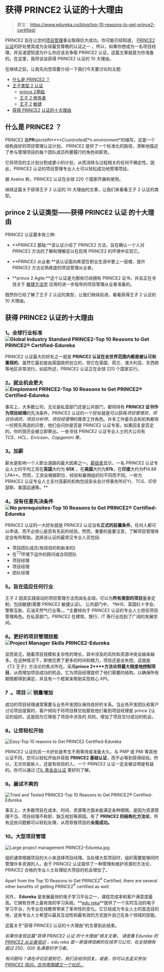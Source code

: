 # 获得 PRINCE2 认证的十大理由

> 原文：<https://www.edureka.co/blog/top-10-reasons-to-get-prince2-certified/>

PRINCE2 旨在让您的[项目管理](https://www.edureka.co/blog/project-management/)事业取得巨大成功。你可能已经知道， [PRINCE2 认证](https://www.edureka.co/prince2-foundation-and-practitioner-certification-training)的好处使其成为全球最受尊敬的认证之一 。所以，如果你想成为一名项目经理，并且渴望知道为什么你应该去争取 PRINCE2 认证，这篇文章就是为你准备的。在这里，我将谈谈获得 PRINCE2 认证的 10 大理由。

在继续之前，让我先向您简要介绍一下我们今天要讨论的主题:

*   [什么是 PRINCE2 ？](#whatisprince2)
*   [王子类型 2 认证](#types)
    *   [prince 2](#foundation)[基础](#foundation)
    *   [王子 2 修炼者](#practitioner)
    *   [王子 2](#agile) [](#types)[敏捷](#agile)
*   [获得 PRINCE2](#reasons) [认证的十大理由](#types)

## **什么是 PRINCE2 ？**

PRINCE2 是***PR**ojects**IN****C**controlled**E**n environment*的缩写。这是一个结构良好的项目管理认证计划。 PRINCE2 提供了一个标准化的路径，清晰地描述了参与管理项目的每个团队成员所要履行的角色和职责。

它将项目的主计划分割成更小的计划，从而消除与过程相关的任何不确定性。因此，PRINCE2 认证的项目管理专业人士可以轻松成功地管理项目。

据 Axelos 称，PRINCE2 认证在全球 220 个国家开展和使用。

继续这篇关于获得王子 2 认证的 10 大理由的文章，让我们来看看王子 2 认证的类型。

## **prince 2 认证类型——获得 PRINCE2 认证** 的十大理由

PRINCE2 认证基本有三种:

*   **PRINCE2 基础:**该认证介绍了 PRINCE2 方法，旨在确认一个人对 PRINCE2 方法的了解和理解足以在启用 PRINCE2 的环境中实现它。

*   **PRINCE2 从业者:**该认证面向希望在职业生涯中更上一层楼，提升 PRINCE2 方法论熟练度的项目管理从业者。

*   **prince 2 Agile:**这个认证是为那些已经拥有 PRINCE2 证书，并且正在寻找关于 [敏捷方法学](https://www.edureka.co/blog/agile-project-management/) 应用的进一步指导的项目管理从业者准备的。

既然你已经了解了王子 2 认证的类型，让我们继续前进，看看获得王子 2 认证的 10 大理由。

## **获得 PRINCE2 认证的十大理由**

### **1。全球行业标准 ![Global Industry Standard PRINCE2-Top 10 Reasons to Get PRINCE2® Certified-Edureka ](img/414deed89dcee718a30bb6c83093cc4c.png)**

PRINCE2 认证最大的好处之一就是 **PRINCE2 认证在全世界范围内都是被认可和重视的**。虽然它最初是由英国政府创立的，但它在英国、荷兰、澳大利亚、东西欧等地区非常流行。如前所述，PRINCE2 认证正在全球 220 个国家实行。

### **2。就业机会更大 ![Emploment PRINCE2-Top 10 Reasons to Get PRINCE2® Certified-Edureka](img/6e1e1c958f55f886c0c116ba0632c49f.png)**

事实上，大多数公司，无论是私营部门还是公共部门，都将持有 **PRINCE2 证书作为项目经理**的先决条件。PRINCE2 认证的一个好处就是可以获得*项目管理员、项目协调员、项目分析师、项目经理等*的尊贵工作角色。许多工作委员会和机构都有一份预先筛选的问卷，他们会问你是否是 PRINCE2 认证专家。如果回复是否定的，你的简历会被立即寄出。一些寻找 PRINCE2 认证专业人士的大公司有 *TCS、HCL、Erricson、Capgemini 等。*

### **3。加薪**

薪水是影响一个人职业道路的最大因素之一。[薪级表](https://www.payscale.com/research/US/Certification=PRINCE2_(Projects_In_Controlled_Environments)/Salary)显示，一名 PRINCE2 认证专业人士的平均工资在**英国**大约为 **65K** ，在**美国**大约为**97k**，在**印度**大约为₹14.88 LPA**。然而，工资会根据职位、经验和雇佣组织的不同而不同。一些为 PRINCE2 认证专业人士支付高薪的机构包括安永会计师事务所(EY)、TCS、印孚瑟斯、美国运通等。**

### **4。没有任意先决条件 ![No prerequisites-Top 10 Reasons to Get PRINCE2® Certified-Edureka](img/7ea19036e295a3b06a11df366a8a252d.png)**

PRINCE2 认证的一大好处就是 PRINCE2 认证没有**正式的前置条件**。任何人都可以申请，而不必担心是否有先前的经验。然而，重要的是要注意，了解项目管理肯定会有所帮助。选择该认证的最常见专业人员包括:

*   项目团队成员(有经验的和新来的)
*   在<sup>T2</sup>环境下运作的顾问或合同团队
*   项目经理
*   项目经理
*   团队经理

### **5。旨在适应任何行业**

王子 2 因其实践驱动的项目管理方法而闻名全球。可以为**所有类型的项目**量身定制，包括敏捷(需要 PRINCE2 敏捷认证)。 公共部门中， *NHS、英国红十字会、警察互助、石油天然气行业等。，*主要倾向于 PRINCE2 认证的专业人士担任项目管理角色。在私营部门，PRINCE2 在建筑、银行、IT 等行业找到了广阔的发展空间。

### **6。更好的项目管理技能 ![Project Manager Skills PRINCE2-Edureka](img/f3829001ea1e4dff602d3724d2ddfbdf.png)**

显而易见，随着项目规模和复杂性的增长，其中涉及的风险和资源冲突会越来越多。在这种情况下，即使花费了更多的时间和精力，项目还是会失控。这就是《T2 王子》方法论的焦点所在。采用**prince 2****方法论将最大限度地控制项目**，从而增加项目成功的机会。它为项目经理提供了他们需要的结构，以确保所有期限都得到满足，并且有一个框架来帮助实现核心 KPI。

### 7 .**。项目 ![](img/68b71773575bb6e7a2d1e212ea27fa0a.png)** 销量增加

成功的项目经理通常需要与业务开发团队保持良好的关系。当业务开发团队和客户讨论项目提案时，客户倾向于将项目移交给那些他们看到项目经理是 prince 2认证的组织。这是因为它降低了项目中涉及的 风险，增加了项目交付成功的机会。

### **8。让您轻松开始**

![Easy-Top 10 reasons to Get PRINCE2 Certified-Edureka](img/d50bbd1a0f1327621c50229271700cd5.png)

PRINCE2 认证的另一大好处是考生不用等待或准备太久。与 PMP 或 PMI 等其他认证不同，您可以轻松开始并获取 **PRINCE2 基础认证**，而不必等到获得经验。所以，无论你是新人，还是有经验的人，一个 PRINCE2 认证一定会被证明是有益的。你可以通过 [ITIL 基金会认证](https://www.edureka.co/itil4-foundation-certification-training) 更好的了解。

### **9。屡试不爽的**

![Tried and Tested PRINCE2-Top 10 Reasons to Get PRINCE2® Certified-Edureka](img/0b778be7869b574b0dd0ec47530e75c3.png)

事实上，大多数项目在成本、时间、资源等方面未能满足各种期限。是因为资源管理不当、项目经理不称职、缺乏规划等原因。有了 **PRINCE2 的结构化方法论**，所有这些问题都可以轻松处理，从而导致项目的**全面成功。**

### 10。大型项目管理

![Large project management PRINCE2-Edureka.jpg](img/76a38f62cb43e3d9dd17a6a0e40acbcb.png)

组织通常根据项目的大小来选择项目经理。当处理大型项目时，组织需要能够同时管理许多资源的人。由于 PRINCE2 认证提供了一种管理和维护资源的方法论，PRINCE2 合格的专业人士处理较大项目的机会增加了。

Apart from the Top 10 Reasons to Get PRINCE2<sup>®</sup> Certified, there are several other benefits of getting PRINCE2<sup>®</sup> certified as well.

另外， **Edureka** 是发展最快的电子学习平台之一，课程完成率和客户满意度最高。它拥有世界上最有效的学习系统。**[edu reka](https://www.edureka.co/)**提供了一个实时互动的电子学习平台，为专业在线教育带来了革命性的变化。它已经成为专业人士的首选目的地，这些专业人士希望以最具互动性和最有效的方式提升自己在各个领域的技能。

这篇关于“获得 PRINCE2 认证的十大理由”的文章到此结束。

*如果你发现这篇“获得 PRINCE2 认证* *的十大理由”相关文章，* *请查看 Edureka 的 [PRINCE2 从业者培训](https://www.edureka.co/prince2-foundation-and-practitioner-certification-training)* *，edu reka 是一家值得信赖的在线学习公司，在全球拥有超过 250，000 名满意的学习者。*

*有问题吗？请在评论区提到它，我们会给你回复。或者，你可以去孟买参加 [PRINCE2 培训，在你周围建立一个社区。](https://www.edureka.co/prince2-foundation-and-practitioner-certification-training-mumbai)*